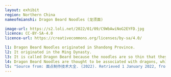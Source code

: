 ```yaml
---
layout: exhibit
region: Northern China
nameofmianshi: Dragon Beard Noodles (龙须面)

image-url: https://s2.loli.net/2022/01/09/C9WbAwiNoG2EYFD.jpg
licence: CC-BY-SA-4.0
licence-url: https://creativecommons.org/licenses/by-sa/4.0/

l1: Dragon Beard Noodles originated in Shandong Province.
l2: It originated in the Ming Dynasty.
l3: It is called Dragon Beard because the noodles are so thin that they can even go through a needle.
l4: Dragon Beard Noodles are thought to be associated with dragons, which is why they are eaten on the second day of the second month of the Chinese lunar calendar, a day called "Dragon head up festival" to pray for God's blessing and a good harvest throughout the year 
l5: "Source from: 面点制作技术大全. (2022). Retrieved 1 January 2022, from https://books.google.co.uk/books?id=blHWDwAAQBAJ&pg=PT876&lpg=PT876&dq=%E9%BE%99%E9%A1%BB%E9%9D%A2+%E8%B5%84%E6%96%99%E6%9D%A5%E6%BA%90&source=bl&ots=uvxlLf6qt2&sig=ACfU3U0xdpRLLpGZUfhnxjEHpNC6RIhB9w&hl=zh-CN&sa=X&ved=2ahUKEwif5arFxKL1AhUBY8AKHTnTBQkQ6AF6BAgREAM#v=onepage&q=%E9%BE%99%E9%A1%BB%E9%9D%A2%20%E8%B5%84%E6%96%99%E6%9D%A5%E6%BA%90&f=false"
---
```

